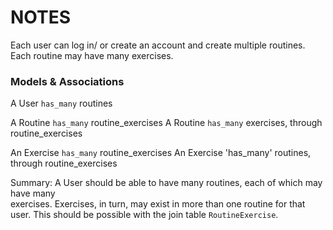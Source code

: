 # NOTES

Each user can log in/ or create an account and create multiple routines. Each
routine may have many exercises.


### Models & Associations

A User `has_many` routines

A Routine `has_many` routine_exercises
A Routine `has_many` exercises, through routine_exercises

An Exercise `has_many` routine_exercises
An Exercise 'has_many' routines, through routine_exercises

Summary: A User should be able to have many routines, each of which may have many  
exercises. Exercises, in turn, may exist in more than one routine for that user.
This should be possible with the join table `RoutineExercise`.
